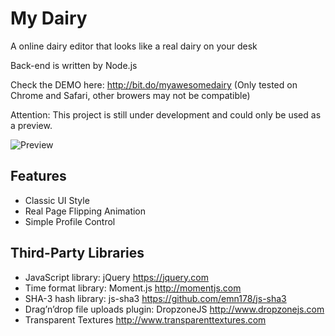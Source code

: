 # My Dairy
A online dairy editor that looks like a real dairy on your desk

Back-end is written by Node.js

Check the DEMO here: http://bit.do/myawesomedairy (Only tested on Chrome and Safari, other browers may not be compatible)

Attention: This project is still under development and could only be used as a preview.

![Preview](feature.jpg)

## Features
* Classic UI Style
* Real Page Flipping Animation
* Simple Profile Control

## Third-Party Libraries
* JavaScript library: jQuery https://jquery.com
* Time format library: Moment.js http://momentjs.com
* SHA-3 hash library: js-sha3 https://github.com/emn178/js-sha3
* Drag’n’drop file uploads plugin: DropzoneJS http://www.dropzonejs.com
* Transparent Textures http://www.transparenttextures.com